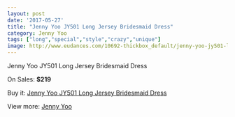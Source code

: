 ```yaml
---
layout: post
date: '2017-05-27'
title: "Jenny Yoo JY501 Long Jersey Bridesmaid Dress"
category: Jenny Yoo
tags: ["long","special","style","crazy","unique"]
image: http://www.eudances.com/10692-thickbox_default/jenny-yoo-jy501-long-jersey-bridesmaid-dress.jpg
---
```

Jenny Yoo JY501 Long Jersey Bridesmaid Dress

On Sales: **$219**
<a href="https://www.eudances.com/en/jenny-yoo/3431-jenny-yoo-jy501-long-jersey-bridesmaid-dress.html"><amp-img layout="responsive" width="600" height="600" src="//www.eudances.com/10692-thickbox_default/jenny-yoo-jy501-long-jersey-bridesmaid-dress.jpg" alt="Jenny Yoo JY501 Long Jersey Bridesmaid Dress 0" /></a>
<a href="https://www.eudances.com/en/jenny-yoo/3431-jenny-yoo-jy501-long-jersey-bridesmaid-dress.html"><amp-img layout="responsive" width="600" height="600" src="//www.eudances.com/10695-thickbox_default/jenny-yoo-jy501-long-jersey-bridesmaid-dress.jpg" alt="Jenny Yoo JY501 Long Jersey Bridesmaid Dress 1" /></a>
<a href="https://www.eudances.com/en/jenny-yoo/3431-jenny-yoo-jy501-long-jersey-bridesmaid-dress.html"><amp-img layout="responsive" width="600" height="600" src="//www.eudances.com/10694-thickbox_default/jenny-yoo-jy501-long-jersey-bridesmaid-dress.jpg" alt="Jenny Yoo JY501 Long Jersey Bridesmaid Dress 2" /></a>
<a href="https://www.eudances.com/en/jenny-yoo/3431-jenny-yoo-jy501-long-jersey-bridesmaid-dress.html"><amp-img layout="responsive" width="600" height="600" src="//www.eudances.com/10693-thickbox_default/jenny-yoo-jy501-long-jersey-bridesmaid-dress.jpg" alt="Jenny Yoo JY501 Long Jersey Bridesmaid Dress 3" /></a>

Buy it: [Jenny Yoo JY501 Long Jersey Bridesmaid Dress](https://www.eudances.com/en/jenny-yoo/3431-jenny-yoo-jy501-long-jersey-bridesmaid-dress.html "Jenny Yoo JY501 Long Jersey Bridesmaid Dress")

View more: [Jenny Yoo](https://www.eudances.com/en/63-Jenny-Yoo "Jenny Yoo")